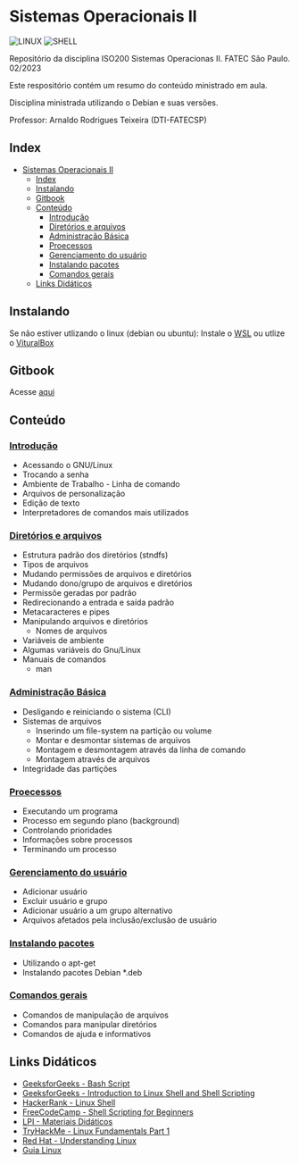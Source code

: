 # Sistemas Operacionais II

![LINUX](https://img.shields.io/badge/Linux-E34F26?style=for-the-badge&logo=linux&logoColor=black)
![SHELL](https://img.shields.io/badge/Shell_Script-121011?style=for-the-badge&logo=gnu-bash&logoColor=white)

Repositório da disciplina ISO200 Sistemas Operacionas II. FATEC São Paulo. 02/2023

Este respositório contém um resumo do conteúdo ministrado em aula.

Disciplina ministrada utilizando o Debian e suas versões.

Professor: Arnaldo Rodrigues Teixeira (DTI-FATECSP)

## Index

- [Sistemas Operacionais II](#sistemas-operacionais-ii)
  - [Index](#index)
  - [Instalando](#instalando)
  - [Gitbook](#gitbook)
  - [Conteúdo](#conteúdo)
    - [Introdução](#introdução)
    - [Diretórios e arquivos](#diretórios-e-arquivos)
    - [Administração Básica](#administração-básica)
    - [Proecessos](#proecessos)
    - [Gerenciamento do usuário](#gerenciamento-do-usuário)
    - [Instalando pacotes](#instalando-pacotes)
    - [Comandos gerais](#comandos-gerais)
  - [Links Didáticos](#links-didáticos)

## Instalando

Se não estiver utlizando o linux (debian ou ubuntu):
Instale o [WSL](https://learn.microsoft.com/pt-br/windows/wsl/install) ou utlize o [VituralBox](https://www.virtualbox.org/)

## Gitbook

Acesse [aqui]()

## Conteúdo

### [Introdução](01-introducao)

- Acessando o GNU/Linux
- Trocando a senha
- Ambiente de Trabalho - Linha de comando
- Arquivos de personalização
- Edição de texto
- Interpretadores de comandos mais utilizados

### [Diretórios e arquivos](02-diretorios-arquivos)

- Estrutura padrão dos diretórios (stndfs)
- Tipos de arquivos
- Mudando permissões de arquivos e diretórios
- Mudando dono/grupo de arquivos e diretórios
- Permissõe geradas por padrão
- Redirecionando a entrada e saída padrão
- Metacaracteres e pipes
- Manipulando arquivos e diretórios
  - Nomes de arquivos
- Variáveis de ambiente
- Algumas variáveis do Gnu/Linux
- Manuais de comandos
  - man

### [Administração Básica](03-admin-basica)

- Desligando e reiniciando o sistema (CLI)
- Sistemas de arquivos
  - Inserindo um file-system na partição ou volume
  - Montar e desmontar sistemas de arquivos
  - Montagem e desmontagem através da linha de comando
  - Montagem através de arquivos
- Integridade das partições

### [Proecessos](04-processos)

- Executando um programa
- Processo em segundo plano (background)
- Controlando prioridades
- Informações sobre processos
- Terminando um processo

### [Gerenciamento do usuário](05-gerenciamento-usuario)

- Adicionar usuário
- Excluir usuário e grupo
- Adicionar usuário a um grupo alternativo
- Arquivos afetados pela inclusão/exclusão de usuário

### [Instalando pacotes](06-instalando-pacotes)

- Utilizando o apt-get
- Instalando pacotes Debian *.deb

### [Comandos gerais](07-comandos-gerais)

- Comandos de manipulação de arquivos
- Comandos para manipular diretórios
- Comandos de ajuda e informativos

## Links Didáticos

- [GeeksforGeeks - Bash Script](https://www.geeksforgeeks.org/bash-script-command-substitution/?ref=ml_lbp)
- [GeeksforGeeks - Introduction to Linux Shell and Shell Scripting](https://www.geeksforgeeks.org/introduction-linux-shell-shell-scripting/?ref=shm)
- [HackerRank - Linux Shell](https://www.hackerrank.com/domains/shell?filters%5Bsubdomains%5D%5B%5D=bash)
- [FreeCodeCamp - Shell Scripting for Beginners](https://www.freecodecamp.org/news/shell-scripting-crash-course-how-to-write-bash-scripts-in-linux/)
- [LPI - Materiais Didáticos](https://learning.lpi.org/pt/learning-materials/learning-materials/)
- [TryHackMe - Linux Fundamentals Part 1](https://tryhackme.com/room/linuxfundamentalspart1)
- [Red Hat - Understanding Linux](https://www.redhat.com/en/topics/linux)
- [Guia Linux](https://guialinux.uniriotec.br/)
